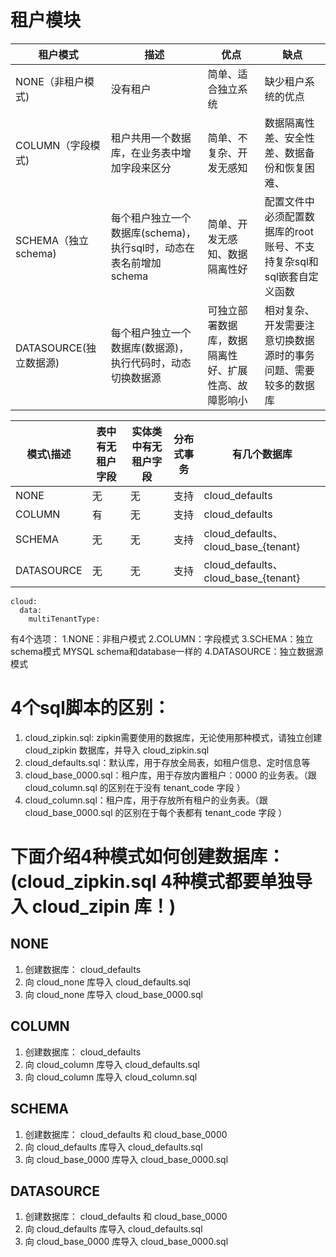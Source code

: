 # 租户模块

| 租户模式 | 描述 | 优点 | 缺点  | 
|---|---|---|---|
| NONE（非租户模式) | 没有租户 | 简单、适合独立系统 | 缺少租户系统的优点 | 
| COLUMN（字段模式) | 租户共用一个数据库，在业务表中增加字段来区分 | 简单、不复杂、开发无感知 | 数据隔离性差、安全性差、数据备份和恢复困难、 | 
| SCHEMA（独立schema) | 每个租户独立一个 数据库(schema)，执行sql时，动态在表名前增加schema | 简单、开发无感知、数据隔离性好 | 配置文件中必须配置数据库的root账号、不支持复杂sql和 sql嵌套自定义函数 | 
| DATASOURCE(独立数据源) | 每个租户独立一个 数据库(数据源)，执行代码时，动态切换数据源 | 可独立部署数据库，数据隔离性好、扩展性高、故障影响小 | 相对复杂、开发需要注意切换数据源时的事务问题、需要较多的数据库 |

| 模式\描述  | 表中有无租户字段 | 实体类中有无租户字段 | 分布式事务| 有几个数据库 |  
|---|---|---|---|---|
| NONE | 无 | 无 | 支持 | cloud_defaults | 
| COLUMN | 有 | 无 | 支持 | cloud_defaults |
| SCHEMA | 无 | 无 | 支持 | cloud_defaults、cloud_base_{tenant} |
| DATASOURCE | 无 | 无 | 支持 | cloud_defaults、cloud_base_{tenant} |

```
cloud:
  data:
    multiTenantType:  
```
有4个选项：
1.NONE：非租户模式
2.COLUMN：字段模式
3.SCHEMA：独立schema模式 MYSQL schema和database一样的
4.DATASOURCE：独立数据源模式

# 4个sql脚本的区别：
1. cloud_zipkin.sql: zipkin需要使用的数据库，无论使用那种模式，请独立创建 cloud_zipkin 数据库，并导入 cloud_zipkin.sql 
2. cloud_defaults.sql：默认库，用于存放全局表，如租户信息、定时信息等
3. cloud_base_0000.sql：租户库，用于存放内置租户：0000 的业务表。（跟 cloud_column.sql 的区别在于没有 tenant_code 字段 ）
4. cloud_column.sql：租户库，用于存放所有租户的业务表。（跟 cloud_base_0000.sql 的区别在于每个表都有 tenant_code 字段 ）

# 下面介绍4种模式如何创建数据库：(cloud_zipkin.sql 4种模式都要单独导入 cloud_zipin 库！)
## NONE
1. 创建数据库： cloud_defaults
2. 向 cloud_none 库导入 cloud_defaults.sql 
3. 向 cloud_none 库导入 cloud_base_0000.sql 

## COLUMN
1. 创建数据库： cloud_defaults
2. 向 cloud_column 库导入 cloud_defaults.sql 
3. 向 cloud_column 库导入 cloud_column.sql 

## SCHEMA
1. 创建数据库： cloud_defaults 和 cloud_base_0000
2. 向 cloud_defaults 库导入 cloud_defaults.sql 
3. 向 cloud_base_0000 库导入 cloud_base_0000.sql 

## DATASOURCE
1. 创建数据库： cloud_defaults 和 cloud_base_0000
2. 向 cloud_defaults 库导入 cloud_defaults.sql 
3. 向 cloud_base_0000 库导入 cloud_base_0000.sql 

